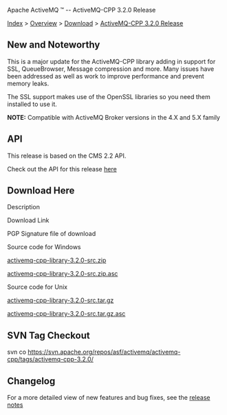 Apache ActiveMQ ™ -- ActiveMQ-CPP 3.2.0 Release 

[Index](index.html) > [Overview](overview.md) > [Download](OverviewOverview/Overview/download.md) > [ActiveMQ-CPP 3.2.0 Release](Index/Overview/DownloadIndex/Overview/Download/Index/Overview/Download/activemq-cpp-320-release.md)

New and Noteworthy
------------------

This is a major update for the ActiveMQ-CPP library adding in support for SSL, QueueBrowser, Message compression and more. Many issues have been addressed as well as work to improve performance and prevent memory leaks.

The SSL support makes use of the OpenSSL libraries so you need them installed to use it.

  

**NOTE:** Compatible with ActiveMQ Broker versions in the 4.X and 5.X family

API
---

This release is based on the CMS 2.2 API.

Check out the API for this release [here](http://activemq.apache.org/cms/api_docs/activemqcpp-3.0)

Download Here
-------------

Description

Download Link

PGP Signature file of download

Source code for Windows

[activemq-cpp-library-3.2.0-src.zip](http://www.apache.org/dyn/closer.cgi/activemq/activemq-cpp/source/activemq-cpp-library-3.2.0-src.zip)

[activemq-cpp-library-3.2.0-src.zip.asc](http://www.apache.org/dist/activemq/activemq-cpp/source/activemq-cpp-library-3.2.0-src.zip.asc)

Source code for Unix

[activemq-cpp-library-3.2.0-src.tar.gz](http://www.apache.org/dyn/closer.cgi/activemq/activemq-cpp/source/activemq-cpp-library-3.2.0-src.tar.gz)

[activemq-cpp-library-3.2.0-src.tar.gz.asc](http://www.apache.org/dist/activemq/activemq-cpp/source/activemq-cpp-library-3.2.0-src.tar.gz.asc)

SVN Tag Checkout
----------------

svn co https://svn.apache.org/repos/asf/activemq/activemq-cpp/tags/activemq-cpp-3.2.0/

Changelog
---------

For a more detailed view of new features and bug fixes, see the [release notes](http://issues.apache.org/activemq/secure/ReleaseNote.jspa?projectId=11000&styleName=Html&version=12191)

